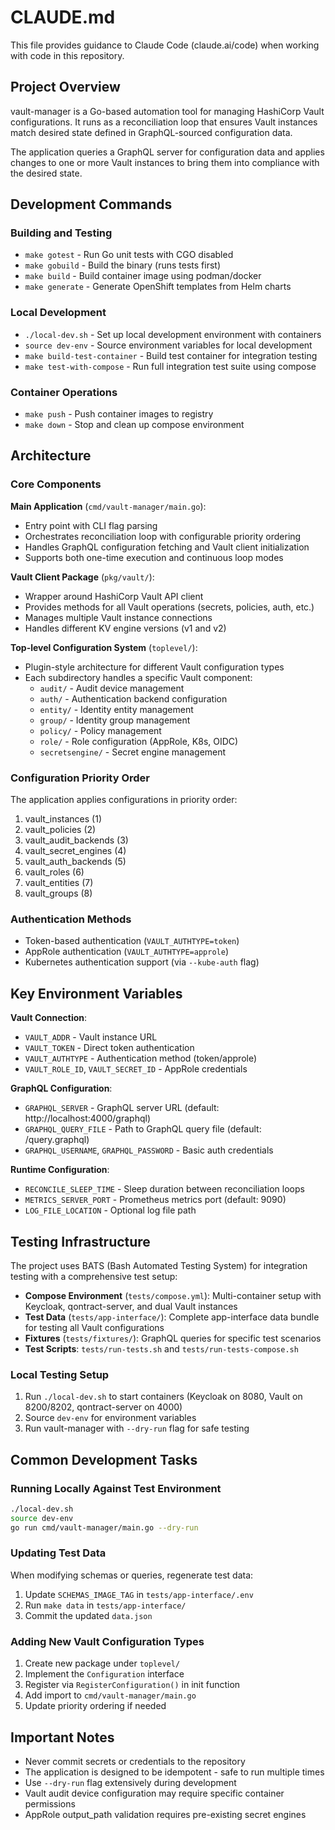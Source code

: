 # CLAUDE.md

This file provides guidance to Claude Code (claude.ai/code) when working with code in this repository.

## Project Overview

vault-manager is a Go-based automation tool for managing HashiCorp Vault configurations. It runs as a reconciliation loop that ensures Vault instances match desired state defined in GraphQL-sourced configuration data.

The application queries a GraphQL server for configuration data and applies changes to one or more Vault instances to bring them into compliance with the desired state.

## Development Commands

### Building and Testing
- `make gotest` - Run Go unit tests with CGO disabled
- `make gobuild` - Build the binary (runs tests first)
- `make build` - Build container image using podman/docker
- `make generate` - Generate OpenShift templates from Helm charts

### Local Development
- `./local-dev.sh` - Set up local development environment with containers
- `source dev-env` - Source environment variables for local development
- `make build-test-container` - Build test container for integration testing
- `make test-with-compose` - Run full integration test suite using compose

### Container Operations
- `make push` - Push container images to registry
- `make down` - Stop and clean up compose environment

## Architecture

### Core Components

**Main Application** (`cmd/vault-manager/main.go`):
- Entry point with CLI flag parsing
- Orchestrates reconciliation loop with configurable priority ordering
- Handles GraphQL configuration fetching and Vault client initialization
- Supports both one-time execution and continuous loop modes

**Vault Client Package** (`pkg/vault/`):
- Wrapper around HashiCorp Vault API client
- Provides methods for all Vault operations (secrets, policies, auth, etc.)
- Manages multiple Vault instance connections
- Handles different KV engine versions (v1 and v2)

**Top-level Configuration System** (`toplevel/`):
- Plugin-style architecture for different Vault configuration types
- Each subdirectory handles a specific Vault component:
  - `audit/` - Audit device management
  - `auth/` - Authentication backend configuration
  - `entity/` - Identity entity management
  - `group/` - Identity group management
  - `policy/` - Policy management
  - `role/` - Role configuration (AppRole, K8s, OIDC)
  - `secretsengine/` - Secret engine management

### Configuration Priority Order
The application applies configurations in priority order:
1. vault_instances (1)
2. vault_policies (2)  
3. vault_audit_backends (3)
4. vault_secret_engines (4)
5. vault_auth_backends (5)
6. vault_roles (6)
7. vault_entities (7)
8. vault_groups (8)

### Authentication Methods
- Token-based authentication (`VAULT_AUTHTYPE=token`)
- AppRole authentication (`VAULT_AUTHTYPE=approle`)
- Kubernetes authentication support (via `--kube-auth` flag)

## Key Environment Variables

**Vault Connection**:
- `VAULT_ADDR` - Vault instance URL
- `VAULT_TOKEN` - Direct token authentication
- `VAULT_AUTHTYPE` - Authentication method (token/approle)
- `VAULT_ROLE_ID`, `VAULT_SECRET_ID` - AppRole credentials

**GraphQL Configuration**:
- `GRAPHQL_SERVER` - GraphQL server URL (default: http://localhost:4000/graphql)
- `GRAPHQL_QUERY_FILE` - Path to GraphQL query file (default: /query.graphql)
- `GRAPHQL_USERNAME`, `GRAPHQL_PASSWORD` - Basic auth credentials

**Runtime Configuration**:
- `RECONCILE_SLEEP_TIME` - Sleep duration between reconciliation loops
- `METRICS_SERVER_PORT` - Prometheus metrics port (default: 9090)
- `LOG_FILE_LOCATION` - Optional log file path

## Testing Infrastructure

The project uses BATS (Bash Automated Testing System) for integration testing with a comprehensive test setup:

- **Compose Environment** (`tests/compose.yml`): Multi-container setup with Keycloak, qontract-server, and dual Vault instances
- **Test Data** (`tests/app-interface/`): Complete app-interface data bundle for testing all Vault configurations
- **Fixtures** (`tests/fixtures/`): GraphQL queries for specific test scenarios
- **Test Scripts**: `tests/run-tests.sh` and `tests/run-tests-compose.sh`

### Local Testing Setup
1. Run `./local-dev.sh` to start containers (Keycloak on 8080, Vault on 8200/8202, qontract-server on 4000)
2. Source `dev-env` for environment variables
3. Run vault-manager with `--dry-run` flag for safe testing

## Common Development Tasks

### Running Locally Against Test Environment
```bash
./local-dev.sh
source dev-env
go run cmd/vault-manager/main.go --dry-run
```

### Updating Test Data
When modifying schemas or queries, regenerate test data:
1. Update `SCHEMAS_IMAGE_TAG` in `tests/app-interface/.env`
2. Run `make data` in `tests/app-interface/`
3. Commit the updated `data.json`

### Adding New Vault Configuration Types
1. Create new package under `toplevel/`
2. Implement the `Configuration` interface
3. Register via `RegisterConfiguration()` in init function
4. Add import to `cmd/vault-manager/main.go`
5. Update priority ordering if needed

## Important Notes

- Never commit secrets or credentials to the repository
- The application is designed to be idempotent - safe to run multiple times
- Use `--dry-run` flag extensively during development
- Vault audit device configuration may require specific container permissions
- AppRole output_path validation requires pre-existing secret engines